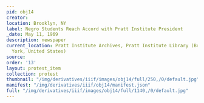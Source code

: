 ```yaml
---
pid: obj14
creator: 
location: Brooklyn, NY
label: Negro Students Reach Accord with Pratt Institute President
_date: May 11, 1969
description: newspaper
current_location: Pratt Institute Archives, Pratt Institute Library (Brooklyn, New
  York, United States)
source: 
order: '13'
layout: protest_item
collection: protest
thumbnail: "/img/derivatives/iiif/images/obj14/full/250,/0/default.jpg"
manifest: "/img/derivatives/iiif/obj14/manifest.json"
full: "/img/derivatives/iiif/images/obj14/full/1140,/0/default.jpg"
---
```

